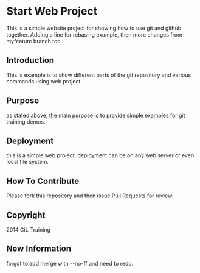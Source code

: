# Start Web Project

This is a simple website project for showing how to use git and github together. Adding a line for rebasing example, then more changes from myfeature branch too.

## Introduction

This is example is to show different parts of the git repository and various commands using web project.

## Purpose

as stated above, the main purpose is to provide simple examples for git training demos.

## Deployment

this is a simple web project, deployment can be on any web server or even local file system.

## How To Contribute

Please fork this repository and then issue Pull Requests for review.

## Copyright

2014 Git. Training

## New Information
forgot to add merge with --no-ff and need to redo.